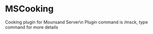# MSCooking
 Cooking plugin for Mounsand Server\n
 Plugin command is /msck, type command for more details
